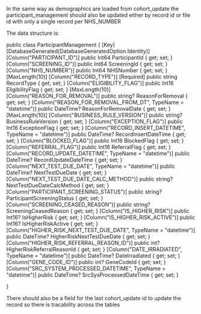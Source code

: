 In the same way as demographics are loaded from cohort_update the participant_management should also be updated either by record id or file id with only a single record per NHS_NUMBER

The data structure is:

public class ParticipantManagement
{
    [Key]
    [DatabaseGenerated(DatabaseGeneratedOption.Identity)]
    [Column("PARTICIPANT_ID")]
    public Int64 ParticipantId { get; set; }
    [Column("SCREENING_ID")]
    public Int64 ScreeningId { get; set; }
    [Column("NHS_NUMBER")]
    public Int64 NHSNumber { get; set; }
    [MaxLength(10)]
    [Column("RECORD_TYPE")]
    [Required]
    public string RecordType { get; set; }
    [Column("ELIGIBILITY_FLAG")]
    public Int16 EligibilityFlag { get; set; }
    [MaxLength(10)]
    [Column("REASON_FOR_REMOVAL")]
    public string? ReasonForRemoval { get; set; }
    [Column("REASON_FOR_REMOVAL_FROM_DT", TypeName = "datetime")]
    public DateTime? ReasonForRemovalDate { get; set; }
    [MaxLength(10)]
    [Column("BUSINESS_RULE_VERSION")]
    public string? BusinessRuleVersion { get; set; }
    [Column("EXCEPTION_FLAG")]
    public Int16 ExceptionFlag { get; set; }
    [Column("RECORD_INSERT_DATETIME", TypeName = "datetime")]
    public DateTime? RecordInsertDateTime { get; set; }
    [Column("BLOCKED_FLAG")]
    public Int16 BlockedFlag { get; set; }
    [Column("REFERRAL_FLAG")]
    public Int16 ReferralFlag { get; set; }
    [Column("RECORD_UPDATE_DATETIME", TypeName = "datetime")]
    public DateTime? RecordUpdateDateTime { get; set; }
    [Column("NEXT_TEST_DUE_DATE", TypeName = "datetime")]
    public DateTime? NextTestDueDate { get; set; }
    [Column("NEXT_TEST_DUE_DATE_CALC_METHOD")]
    public string? NextTestDueDateCalcMethod { get; set; }
    [Column("PARTICIPANT_SCREENING_STATUS")]
    public string? ParticipantScreeningStatus { get; set; }
    [Column("SCREENING_CEASED_REASON")]
    public string? ScreeningCeasedReason { get; set; }
    [Column("IS_HIGHER_RISK")]
    public Int16? IsHigherRisk { get; set; }
    [Column("IS_HIGHER_RISK_ACTIVE")]
    public Int16? IsHigherRiskActive { get; set; }
    [Column("HIGHER_RISK_NEXT_TEST_DUE_DATE", TypeName = "datetime")]
    public DateTime? HigherRiskNextTestDueDate { get; set; }
    [Column("HIGHER_RISK_REFERRAL_REASON_ID")]
    public int? HigherRiskReferralReasonId { get; set; }
    [Column("DATE_IRRADIATED", TypeName = "datetime")]
    public DateTime? DateIrradiated { get; set; }
    [Column("GENE_CODE_ID")]
    public int? GeneCodeId { get; set; }
    [Column("SRC_SYSTEM_PROCESSED_DATETIME", TypeName = "datetime")]
    public DateTime? SrcSysProcessedDateTime { get; set; }

}

There should also be a field for the last cohort_update id to update the record so there is tracability across the tables

